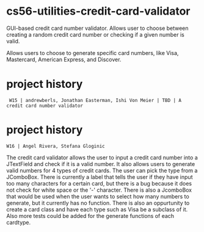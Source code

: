 # cs56-utilities-credit-card-validator

GUI-based credit card number validator. Allows user to choose between creating a random
credit card number or checking if a given number is valid.

Allows users to choose to generate specific card numbers, like Visa, Mastercard, American Express, and Discover.

project history
===============
```
 W15 | andrewberls, Jonathan Easterman, Ishi Von Meier | TBD | A credit card number validator
```
project history
===============
```
W16 | Angel Rivera, Stefana Gloginic

```
The credit card validator allows the user to input a credit card number into a JTextField and check if it is a valid number. It also allows users to generate valid numbers for 4 types of credit cards. The user can pick the type from a JComboBox. There is currently a label that tells the user if they have input too many characters for a certain card, but there is a bug because it does not check for white space or the '-' character. There is also a JcomboBox that would be used when the user wants to select how many numbers to generate, but it currently has no function. There is also an oppurtunity to create a card class and have each type such as Visa be a subclass of it. Also more tests could be added for the generate functions of each cardtype.
